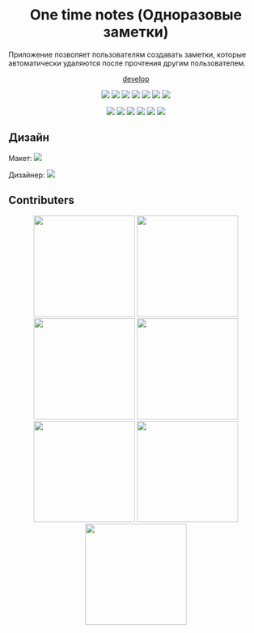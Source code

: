 <h1 align="center"> One time notes (Одноразовые заметки)</h1>

Приложение позволяет пользователям создавать заметки, которые автоматически удаляются после прочтения другим пользователем.

<p align="center">
	<a href="https://dimonarhipon.github.io/one-time-notes/" target="_blank">develop</a>
</p>

<p align="center">
	<img src="https://img.shields.io/badge/node-18.16.1-green.svg">
	<img src="https://img.shields.io/badge/npm-9.5.1-red.svg">
	<img src="https://img.shields.io/badge/vite-4.2.0-purple.svg">
	<img src="https://img.shields.io/badge/react-18.2.0-blue.svg">
	<img src="https://img.shields.io/badge/typescript-5.0.2-blue.svg">
	<img src="https://img.shields.io/badge/eslint-8.38.0-purple.svg">
	<img src="https://img.shields.io/badge/prettiert-3.0.0-purple.svg">
</p>

<p align="center">
	<img src="https://img.shields.io/github/stars/dimonarhipon/one-time-notes.svg?style=flat">
	<img src="https://img.shields.io/github/languages/top/dimonarhipon/one-time-notes.svg">
	<img src="https://img.shields.io/github/watchers/dimonarhipon/one-time-notes.svg">
	<img src="https://img.shields.io/github/forks/dimonarhipon/one-time-notes.svg">
	<img src="https://img.shields.io/github/issues-pr/dimonarhipon/one-time-notes.svg">
	<img src="https://img.shields.io/github/issues-pr-closed/dimonarhipon/one-time-notes.svg">
</p>

## Дизайн
Макет:
<a href="https://www.figma.com/file/yXzQJJC26do7MViVjiQcUT/%D0%A1%D1%82%D0%B0%D1%80%D1%82%D0%B0%D0%BF-9.2-%D1%86%D0%B2%D0%B5%D1%82?type=design&node-id=1-51&mode=design&t=InG3b0K8s0FumHxV-0" target="_blank">
	<img src="https://img.shields.io/badge/Figma-F24E1E?style=for-the-badge&logo=figma&logoColor=white">
</a>

Дизайнер:
<a href="https://t.me/mjesecg" target="_blank">
	<img  src="https://img.shields.io/badge/Telegram-2CA5E0?style=for-the-badge&logo=telegram&logoColor=white">
</a>

## Contributers
<p align="center">
	<img width="200px" height="200px" src="https://avatars.githubusercontent.com/u/100697470?v=4" alt="">
	<img width="200px" height="200px" src="https://avatars.githubusercontent.com/u/88786299?v=4" alt="">
	<img width="200px" height="200px" src="https://avatars.githubusercontent.com/u/109140715?v=4" alt="">
	<img width="200px" height="200px" src="https://avatars.githubusercontent.com/u/105843969?v=4" alt="">
	<img width="200px" height="200px" src="https://avatars.githubusercontent.com/u/119132341?v=4" alt="">
	<img width="200px" height="200px" src="https://avatars.githubusercontent.com/u/137802520?v=4" alt="">
	<img width="200px" height="200px" src="https://avatars.githubusercontent.com/u/40203705?v=4" alt="">
</p>

